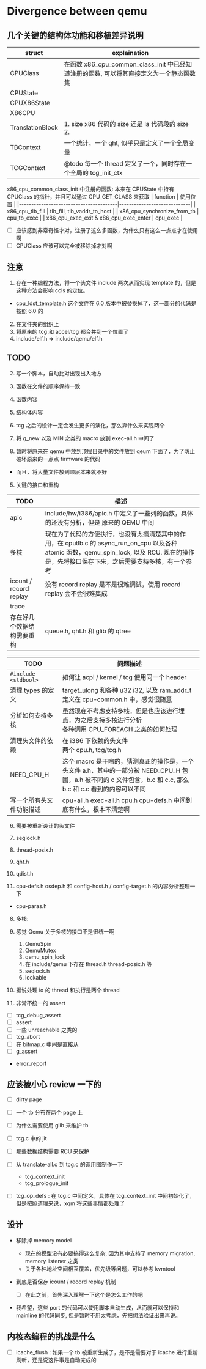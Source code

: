 # Divergence between qemu

## 几个关键的结构体功能和移植差异说明
| struct           | explaination                                                                            |
|------------------|-----------------------------------------------------------------------------------------|
| CPUClass         | 在函数 x86_cpu_common_class_init 中已经知道注册的函数, 可以将其直接定义为一个静态函数集 |
| CPUState         |                                                                                         |
| CPUX86State      |                                                                                         |
| X86CPU           |                                                                                         |
| TranslationBlock | 1. size x86 代码的 size 还是 la 代码段的 size </br> 2.                                  |
| TBContext        | 一个统计，一个 qht, 似乎只是定义了一个全局变量                                                                        |
| TCGContext       | @todo 每一个 thread 定义了一个，同时存在一个全局的 tcg_init_ctx                         |

x86_cpu_common_class_init 中注册的函数:
本来在 CPUState 中持有 CPUClass 的指针，并且可以通过 CPU_GET_CLASS 来获取
| function                               | 使用位置                    |
|----------------------------------------|-----------------------------|
| x86_cpu_tlb_fill                       | tlb_fill, tlb_vaddr_to_host |
| x86_cpu_synchronize_from_tb            | cpu_tb_exec                 |
| x86_cpu_exec_exit & x86_cpu_exec_enter | cpu_exec                    |

- [ ] 应该感到非常奇怪才对，注册了这么多函数，为什么只有这么一点点才在使用啊
- [ ] CPUClass 应该可以完全被移除掉才对啊

## 注意
1. 存在一种编程方法，将一个头文件 include 两次从而实现 template 的，但是这种方法会影响 ccls 的定位。
  - cpu_ldst_template.h 这个文件在 6.0 版本中被替换掉了，这一部分的代码是按照 6.0 的

2. 在文件夹的组织上
  1. 将原来的 tcg 和 accel/tcg 都合并到一个位置了
  2. include/elf.h => include/qemu/elf.h

## TODO
2. 写一个脚本，自动比对出现出入地方
  1. 函数在文件的顺序保持一致
  2. 函数内容
  3. 结构体内容
  4. tcg 之后的设计一定会发生更多的演化，那么靠什么来实现两个

3. 将 g_new 以及 MIN 之类的 macro 放到 exec-all.h 中间了
4. 暂时将原来在 qemu 中放到顶层目录中的文件放到 qeum 下面了，为了防止破坏原来的一点点 firmware 的代码
  - 而且，将大量文件放到顶层本来就不好

5. 关键的接口和重构

| TODO                       | 描述                                                                                                                                                                                           |
|----------------------------|------------------------------------------------------------------------------------------------------------------------------------------------------------------------------------------------|
| apic                       | include/hw/i386/apic.h 中定义了一些列的函数，具体的还没有分析，但是 原来的 QEMU 中间                                                                                                           |
| 多核                       | 现在为了代码的方便执行，也没有太搞清楚其中的作用，在 cputlb.c 的 async_run_on_cpu 以及各种 atomic 函数，qemu_spin_lock, 以及 RCU. 现在的操作是，先将接口保存下来，之后需要支持多核，有一个参考 |
| icount / record replay     | 没有 record replay 是不是很难调试，使用 record replay 会不会很难集成                                                                                                                           |
| trace                      |                                                                                                                                                                                                |
| 存在好几个数据结构需要重构 | queue.h, qht.h 和 glib 的 qtree                                                                                                                                                                |

| TODO                     | 问题描述                                                                                                                                                       |
|--------------------------|----------------------------------------------------------------------------------------------------------------------------------------------------------------|
| `#include <stdbool>`     | 如何让 acpi / kernel / tcg 使用同一个 header                                                                                                                   |
| 清理 types 的定义        | target_ulong 和各种 u32 i32, 以及 ram_addr_t 定义在 cpu-common.h 中，感觉很随意                                                                                |
| 分析如何支持多核         | 虽然现在不考虑支持多核，但是也应该进行埋点，为之后支持多核进行分析 </br> 各种调用 CPU_FOREACH 之类的如何处理                                                   |
| 清理头文件的依赖         | 在 i386 下依赖的头文件</br> 两个 cpu.h, tcg/tcg.h                                                                                                              |
| NEED_CPU_H               | 这个 macro 是干啥的，猜测真正的操作是，一个头文件 a.h，其中的一部分被 NEED_CPU_H 包围，a.h 被不同的 c 文件包含，b.c 和 c.c, 那么 b.c 和 c.c 看到的内容可以不同 |
| 写一个所有头文件功能描述 | cpu-all.h exec-all.h cpu.h cpu-defs.h 中间到底有什么，根本不清楚啊                                                                                             |

6. 需要被重新设计的头文件
  1. seglock.h
  2. thread-posix.h
  3. qht.h
  4. qdist.h

7. cpu-defs.h osdep.h 和 config-host.h / config-target.h 的内容分析整理一下
  - cpu-paras.h

8. 多核:
  1. 感觉 Qemu 关于多核的接口不是很统一啊
      1. QemuSpin
      2. QemuMutex
      3. qemu_spin_lock
      4. 在 include/qemu 下存在 thread.h thread-posix.h 等
      5. seqlock.h
      6. lockable
  2. 据说处理 io 的 thread 和执行是两个 thread

9. 非常不统一的 assert
  - [ ] tcg_debug_assert
  - [ ] assert
  - [ ] 一些 unreachable 之类的
  - [ ] tcg_abort
  - [ ] 在 bitmap.c 中间是直接从
  - [ ] g_assert
  - error_report

## 应该被小心 review 一下的
- [ ] dirty page
- [ ] 一个 tb 分布在两个 page 上
- [ ] 为什么需要使用 glib 来维护 tb
- [ ] tcg.c 中的 jit
- [ ] 那些数据结构需要 RCU 来保护 

- [ ] 从 translate-all.c 到 tcg.c 的调用图制作一下
  - tcg_context_init
  - tcg_prologue_init

- [ ] tcg_op_defs : 在 tcg.c 中间定义，具体在 tcg_context_init 中间初始化了，但是按照道理来说，xqm 将这些事情都处理了

## 设计 
- 移除掉 memory model
  - 现在的模型没有必要搞得这么复杂, 因为其中支持了 memory migration, memory listener 之类
  - 关于各种地址空间相互覆盖，优先级等问题，可以参考 kvmtool

- 到底是否保存 icount / record replay 机制
  - [ ] 在此之前，首先深入理解一下这个是怎么工作的吧

- 我希望，这些 port 的代码可以使用脚本自动生成，从而就可以保持和 mainline 的代码同步, 但是暂时不用太考虑，先把想法验证出来再说。

## 内核态编程的挑战是什么
- [ ] icache_flush : 如果一个 tb 被重新生成了，是不是需要对于 icache 进行重新刷新，还是说这件事是自动完成的
